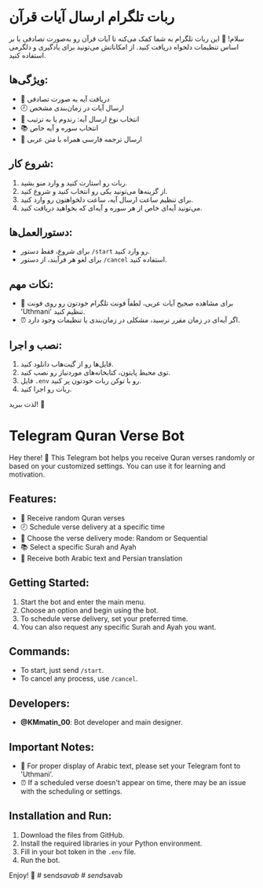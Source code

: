 # ربات تلگرام ارسال آیات قرآن

سلام! 🙌 این ربات تلگرام به شما کمک می‌کنه تا آیات قرآن رو به‌صورت تصادفی یا بر اساس تنظیمات دلخواه دریافت کنید. از امکاناتش می‌تونید برای یادگیری و دلگرمی استفاده کنید.

## ویژگی‌ها:
- 📖 دریافت آیه به صورت تصادفی
- 🕗 ارسال آیات در زمان‌بندی مشخص
- 🔄 انتخاب نوع ارسال آیه: رندوم یا به ترتیب
- 📚 انتخاب سوره و آیه خاص
- 💬 ارسال ترجمه فارسی همراه با متن عربی

## شروع کار:
1. ربات رو استارت کنید و وارد منو بشید.
2. از گزینه‌ها می‌تونید یکی رو انتخاب کنید و شروع کنید.
3. برای تنظیم ساعت ارسال آیه، ساعت دلخواهتون رو وارد کنید.
4. می‌تونید آیه‌ای خاص از هر سوره و آیه‌ای که بخواهید دریافت کنید.

## دستورالعمل‌ها:
- برای شروع، فقط دستور `/start` رو وارد کنید.
- برای لغو هر فرآیند، از دستور `/cancel` استفاده کنید.

## نکات مهم:
- 📱 برای مشاهده صحیح آیات عربی، لطفاً فونت تلگرام خودتون رو روی فونت 'Uthmani' تنظیم کنید.
- ⏰ اگر آیه‌ای در زمان مقرر نرسید، مشکلی در زمان‌بندی یا تنظیمات وجود دارد.

## نصب و اجرا:
1. فایل‌ها رو از گیت‌هاب دانلود کنید.
2. توی محیط پایتون، کتابخانه‌های موردنیاز رو نصب کنید.
3. فایل `.env` رو با توکن ربات خودتون پر کنید.
4. ربات رو اجرا کنید.

لذت ببرید! 🎉


# Telegram Quran Verse Bot

Hey there! 🙌 This Telegram bot helps you receive Quran verses randomly or based on your customized settings. You can use it for learning and motivation.

## Features:
- 📖 Receive random Quran verses
- 🕗 Schedule verse delivery at a specific time
- 🔄 Choose the verse delivery mode: Random or Sequential
- 📚 Select a specific Surah and Ayah
- 💬 Receive both Arabic text and Persian translation

## Getting Started:
1. Start the bot and enter the main menu.
2. Choose an option and begin using the bot.
3. To schedule verse delivery, set your preferred time.
4. You can also request any specific Surah and Ayah you want.

## Commands:
- To start, just send `/start`.
- To cancel any process, use `/cancel`.

## Developers:
- **@KMmatin_00**: Bot developer and main designer.

## Important Notes:
- 📱 For proper display of Arabic text, please set your Telegram font to 'Uthmani'.
- ⏰ If a scheduled verse doesn't appear on time, there may be an issue with the scheduling or settings.

## Installation and Run:
1. Download the files from GitHub.
2. Install the required libraries in your Python environment.
3. Fill in your bot token in the `.env` file.
4. Run the bot.

Enjoy! 🎉
#   s e n d _ s a v a b  
 #   s e n d _ s a v a b  
 